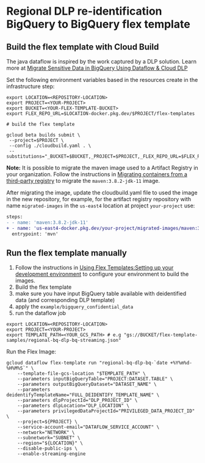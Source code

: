 # Regional DLP re-identification BigQuery to BigQuery flex template

## Build the flex template with Cloud Build

The java dataflow is inspired by the work captured by a DLP solution.  Learn more at [Migrate Sensitive Data in BigQuery Using Dataflow & Cloud DLP](https://github.com/GoogleCloudPlatform/dlp-dataflow-deidentification)

Set the following environment variables based in the resources create in the infrastructure step:

```shell
export LOCATION=<REPOSITORY-LOCATION>
export PROJECT=<YOUR-PROJECT>
export BUCKET=<YOUR-FLEX-TEMPLATE-BUCKET>
export FLEX_REPO_URL=$LOCATION-docker.pkg.dev/$PROJECT/flex-templates
```

```shell
# build the flex template

gcloud beta builds submit \
 --project=$PROJECT \
 --config ./cloudbuild.yaml . \
 --substitutions="_BUCKET=$BUCKET,_PROJECT=$PROJECT,_FLEX_REPO_URL=$FLEX_REPO_URL"
 ```

**Note:** It is possible to migrate the maven image used to a Artifact Registry in your organization.
Follow the instructions in [Migrating containers from a third-party registry](https://cloud.google.com/artifact-registry/docs/docker/migrate-external-containers)
to migrate the `maven:3.8.2-jdk-11` image.

After migrating the image, update the cloudbuild.yaml file to used the image in the new repository, for example, for the artifact registry repository with name `migrated-images` in the `us-east4` location at project `your-project` use:

```diff
steps:
- - name: 'maven:3.8.2-jdk-11'
+ - name: 'us-east4-docker.pkg.dev/your-project/migrated-images/maven:3.8.2-jdk-11'
  entrypoint: 'mvn'
```

## Run the flex template manually

1.  Follow the instructions in [Using Flex Templates:Setting up your development environment](https://cloud.google.com/dataflow/docs/guides/templates/using-flex-templates#setting_up_your_development_environment) to configure your environment to build the images.
2.  Build the flex template
3.  make sure you have input BigQuery table available with deidentified data (and corresponding DLP template)
4.  apply the `example/bigquery_confidential_data`
5.  run the dataflow job

```shell
export LOCATION=<REPOSITORY-LOCATION>
export PROJECT=<YOUR-PROJECT>
export TEMPLATE_PATH=<YOUR_GCS_PATH> # e.g "gs://BUCKET/flex-template-samples/regional-bq-dlp-bq-streaming.json"
```

Run the Flex Image:

```shell
gcloud dataflow flex-template run "regional-bq-dlp-bq-`date +%Y%m%d-%H%M%S`" \
    --template-file-gcs-location "$TEMPLATE_PATH" \
    --parameters inputBigQueryTable="PROJECT:DATASET.TABLE" \
    --parameters outputBigQueryDataset="DATASET_NAME" \
    --parameters deidentifyTemplateName="FULL_DEIDENTIFY_TEMPLATE_NAME" \
    --parameters dlpProjectId="DLP_PROJECT_ID" \
    --parameters dlpLocation="DLP_LOCATION" \
    --parameters privilegedDataProjectId="PRIVILEGED_DATA_PROJECT_ID" \
    --project=${PROJECT} \
    --service-account-email="DATAFLOW_SERVICE_ACCOUNT" \
    --network="NETWORK" \
    --subnetwork="SUBNET" \
    --region="${LOCATION}" \
    --disable-public-ips \
    --enable-streaming-engine
```
